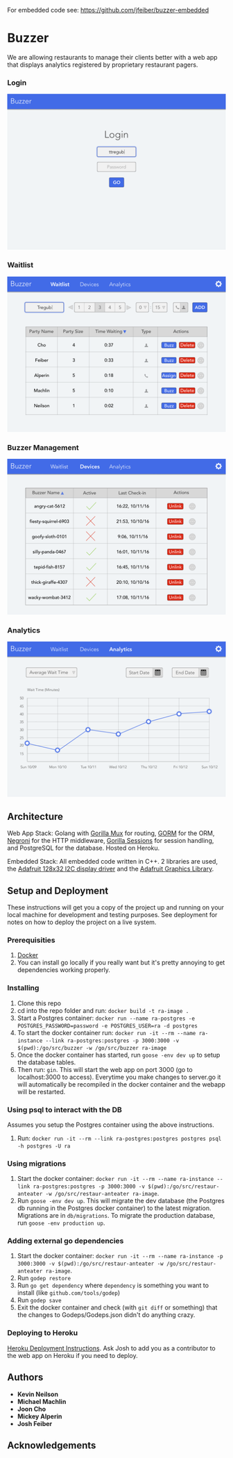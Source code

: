 For embedded code see: https://github.com/jfeiber/buzzer-embedded

# Buzzer

We are allowing restaurants to manage their clients better with a web app that displays analytics registered by proprietary restaurant pagers.

### Login
![Login Page](/Mockups/loginpage.png?raw=true)

### Waitlist
![Login Page](/Mockups/waitlist.png?raw=true)

### Buzzer Management
![Buzzer Management](/Mockups/buzzer_management.png?raw=true)

### Analytics
![Analytics](/Mockups/analytics.png?raw=true)

## Architecture

Web App Stack:
Golang with [Gorilla Mux](https://github.com/gorilla/mux) for routing, [GORM](https://github.com/jinzhu/gorm) for the ORM, [Negroni](https://github.com/urfave/negroni) for the HTTP middleware, [Gorilla Sessions](https://github.com/gorilla/sessions) for session handling, and PostgreSQL for the database. Hosted on Heroku.

Embedded Stack:
All embedded code written in C++. 2 libraries are used, the [Adafruit 128x32 I2C display driver](https://github.com/adafruit/Adafruit_SSD1306) and the [Adafruit Graphics Library](https://github.com/adafruit/Adafruit-GFX-Library). 

## Setup and Deployment

These instructions will get you a copy of the project up and running on your local machine for development and testing purposes. See deployment for notes on how to deploy the project on a live system.

### Prerequisities

1. [Docker](https://docs.docker.com/docker-for-mac/)
2.  You can install go locally if you really want but it's pretty annoying to get dependencies working properly.

### Installing

1. Clone this repo
2. cd into the repo folder and run: `docker build -t ra-image .`
3. Start a Postgres container: `docker run --name ra-postgres -e POSTGRES_PASSWORD=password -e POSTGRES_USER=ra -d postgres`
4. To start the docker container run: `docker run -it --rm --name ra-instance --link ra-postgres:postgres -p 3000:3000 -v $(pwd):/go/src/buzzer -w /go/src/buzzer ra-image`
5. Once the docker container has started, run `goose -env dev up` to setup the database tables.
6. Then run: `gin`. This will start the web app on port 3000 (go to localhost:3000 to access). Everytime you make changes to server.go it will automatically be recompiled in the docker container and the webapp will be restarted.

### Using psql to interact with the DB

Assumes you setup the Postgres container using the above instructions.

1. Run: `docker run -it --rm --link ra-postgres:postgres postgres psql -h postgres -U ra`

### Using migrations

1. Start the docker container: `docker run -it --rm --name ra-instance --link ra-postgres:postgres -p 3000:3000 -v $(pwd):/go/src/restaur-anteater -w /go/src/restaur-anteater ra-image`.
2. Run `goose -env dev up`. This will migrate the dev database (the Postgres db running in the Postgres docker container) to the latest migration. Migrations are in `db/migrations`. To migrate
the production database, run `goose -env production up`.

### Adding external go dependencies

1. Start the docker container: `docker run -it --rm --name ra-instance -p 3000:3000 -v $(pwd):/go/src/restaur-anteater -w /go/src/restaur-anteater ra-image`.
2. Run `godep restore`
3. Run `go get dependency` where `dependency` is something you want to install (like `github.com/tools/godep`)
4. Run `godep save`
5. Exit the docker container and check (with `git diff` or something) that the changes to Godeps/Godeps.json didn't do anything crazy.

### Deploying to Heroku
[Heroku Deployment Instructions](https://devcenter.heroku.com/articles/git). Ask Josh to add you as a contributor to the web app on Heroku if you need to deploy.

## Authors

* **Kevin Neilson**
* **Michael Machlin**
* **Joon Cho**
* **Mickey Alperin**
* **Josh Feiber**

## Acknowledgements
